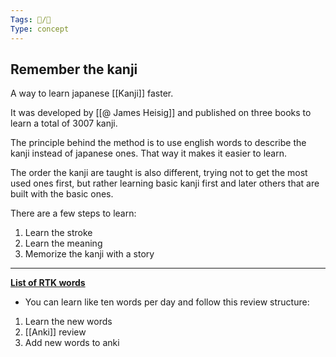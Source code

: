 ```yaml
---
Tags: 🧵/🌱
Type: concept
---
```


## Remember the kanji

A way to learn japanese [[Kanji]] faster. 

It was developed by [[@ James Heisig]] and published on three books to learn a total of 3007 kanji.

The principle behind the method is to use english words to describe the kanji instead of japanese ones. That way it makes it easier to learn.

The order the kanji are taught is also different, trying not to get the most used ones first, but rather learning basic kanji first and later others that are built with the basic ones.

There are a few steps to learn:
1. Learn the stroke
2. Learn the meaning
3. Memorize the kanji with a story

---
**[List of RTK words](https://docs.google.com/spreadsheets/d/19zorQpMJi00-b6abuvE5uBAIsMMqWVrbeHD-bIrkggQ/edit#gid=0)**

- You can learn like ten words per day and follow this review structure:

1. Learn the new words
2. [[Anki]] review
3. Add new words to anki